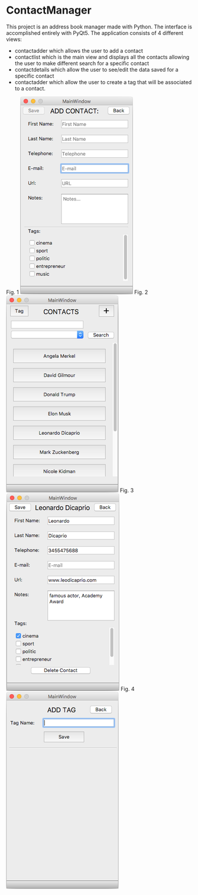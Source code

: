 # ContactManager

This project is an address book manager made with Python. The interface is accomplished entirely with PyQt5.
The application consists of 4 different views:
- contactadder which allows the user to add a contact
- contactlist which is the main view and displays all the contacts allowing the user to make different search for a specific contact
- contactdetails which allow the user to see/edit the data saved for a specific contact
- contactadder which allow the user to create a tag that will be associated to a contact.

Fig. 1
![alt text](https://github.com/pietrobongini/ContactManager/blob/master/ui_img/contactadder.png)
Fig. 2
![alt text](https://github.com/pietrobongini/ContactManager/blob/master/ui_img/contactlist.png)
Fig. 3
![alt text](https://github.com/pietrobongini/ContactManager/blob/master/ui_img/contactdetails.png)
Fig. 4
![alt text](https://github.com/pietrobongini/ContactManager/blob/master/ui_img/tagadder.png)

